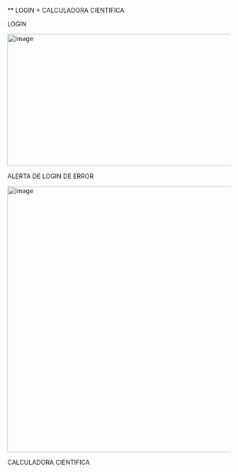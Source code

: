 ** LOGIN + CALCULADORA CIENTIFICA

LOGIN

<img width="950" height="298" alt="image" src="https://github.com/user-attachments/assets/e16e03d3-7a11-4c4d-adb4-ebd683ba8630" />

ALERTA DE LOGIN DE ERROR

<img width="928" height="600" alt="image" src="https://github.com/user-attachments/assets/3807fe85-2748-4e12-a47e-4b7661ae9179" />

CALCULADORA CIENTIFICA

